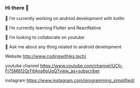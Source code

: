 ### Hi there 👋

🔭 I’m currently working on android development with kotlin

🌱 I’m currently learning Flutter and ReactNative

👯 I’m looking to collaborate on youtube

💬 Ask me about any thing related to android development

Website http://www.codingwithjks.tech/

youtube channel https://www.youtube.com/channel/UCh-Fj7SM6f2QrF6Ans6pUqQ?view_as=subscriber

instagram https://www.instagram.com/programming_simplified/

